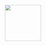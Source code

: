 <div align="center" >
  <img src="https://github.com/806gw/web-programming/assets/133763382/ddd02393-22ad-4c83-a344-921579b19806" width="120px" />
</div>
